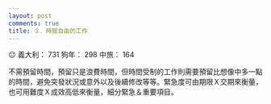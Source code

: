 ```yaml
---
layout: post
comments: true
title: ３．時間自由的工作
---
```


:neutral_face: 義大利： 731 狗年： 298 中旅： 164


不需預留時間，預留只是浪費時間，但時間受制的工作則需要預留比想像中多一點的時間，避免突發狀況或意外以及後續修改等等。緊急度可由期限Ｘ交期來衡量，也可用難度Ｘ成效高低來衡量，細分緊急＆重要項目。
